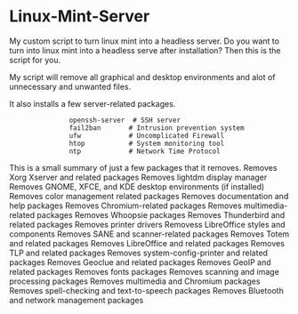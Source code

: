 # Linux-Mint-Server
My custom script to turn linux mint into a headless server.
Do you want to turn into linux mint into a headless serve after installation? 
Then this is the script for you.

My script will remove all graphical and desktop environments and alot of unnecessary and unwanted files. 

It also installs a few server-related packages.

                   openssh-server  # SSH server
                   fail2ban       # Intrusion prevention system
                   ufw            # Uncomplicated Firewall
                   htop           # System monitoring tool
                   ntp            # Network Time Protocol


This is a small summary of just a few packages that it removes.
Removes Xorg Xserver and related packages
Removes lightdm display manager
Removes GNOME, XFCE, and KDE desktop environments (if installed)
Removes color management related packages
Removes documentation and help packages
Removes Chromium-related packages
Removes multimedia-related packages
Removes Whoopsie packages
Removes Thunderbird and related packages
Removes printer drivers
Removess LibreOffice styles and components
Removes SANE and scanner-related packages
Removes Totem and related packages
Removes LibreOffice and related packages
Removes TLP and related packages
Removes system-config-printer and related packages
Removes Geoclue and related packages
Removes GeoIP and related packages
Removes fonts packages
Removes scanning and image processing packages
Removes multimedia and Chromium packages
Removes spell-checking and text-to-speech packages
Removes Bluetooth and network management packages



